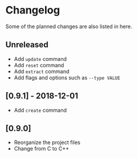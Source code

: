 # Changelog
Some of the planned changes are also listed in here.

## Unreleased
- Add `update` command
- Add `reset` command
- Add `extract` command
- Add flags and options such as `--type VALUE`

## [0.9.1] - 2018-12-01
- Add `create` command

## [0.9.0]
- Reorganize the project files
- Change from C to C++
